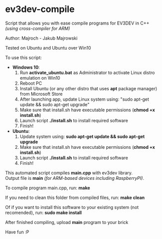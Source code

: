 # ev3dev-compile
Script that allows you with ease compile programs for EV3DEV in C++ <i>(using cross-compiler for ARM)</i>

Author: Majroch - Jakub Majrowski

Tested on Ubuntu and Ubuntu over Win10

To use this script:
<ul>
	<li><b>Windows 10</b>:
		<ol>
			<li>Run <b>activate_ubuntu.bat</b> as Administrator to activate Linux distro emulation on Win10</li>
			<li>Reboot PC</li>
			<li>Install Ubuntu (or any other distro that uses <b>apt</b> package manager) from Microsoft Store</li>
			<li>After launching app, update Linux system using: "sudo apt-get update && sudo apt-get upgrade"</li>
			<li>Make sure that install.sh have executable permissions (<b>chmod +x install.sh</b>)</li>
			<li>Launch script <b>./install.sh</b> to install required software</li>
			<li>Finish!</li>
		</ol>
	</li>
	<li><b>Ubuntu</b>:
		<ol>
			<li>Update system using: <b>sudo apt-get update && sudo apt-get upgrade</b></li>
			<li>Make sure that install.sh have executable permissions (<b>chmod +x install.sh</b>)</li>
			<li>Launch script <b>./install.sh</b> to install required software</li>
			<li>Finish!</li>
		</ol>
	</li>
</ul>

This automated script compiles <b>main.cpp</b> with ev3dev library.<br />
Output file is <b>main</b> <i>(for ARM-based devices including RaspberryPI)</i>.

To compile program main.cpp, run:
	<b>make</b>

If you need to clean this folder from compiled files, run:
	<b>make clean</b>

Of if you want to install this software to your existing system (not recomended), run:
	<b>sudo make install</b>


After finished compiling, upload <b>main</b> program to your brick

Have fun :P
